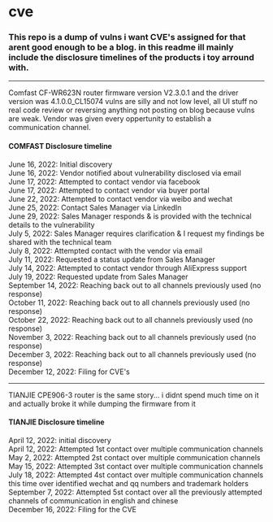 # cve

### This repo is a dump of vulns i want CVE's assigned for that arent good enough to be a blog. in this readme ill mainly include the disclosure timelines of the products i toy arround with.       

-----

Comfast CF-WR623N router firmware version V2.3.0.1 and the driver version was 4.1.0.0_CL15074 vulns are silly and not low level, all UI stuff no real code review or reversing anything not posting on blog because vulns are weak. Vendor was given every oppertunity to establish a communication channel.        

#### COMFAST Disclosure timeline        
June 16, 2022: Initial discovery         
June 16, 2022: Vendor notified about vulnerability disclosed via email       
June 17, 2022: Attempted to contact vendor via facebook        
June 17, 2022: Attempted to contact vendor via buyer portal      
June 22, 2022: Attempted to contact vendor via weibo and wechat      
June 25, 2022: Contact Sales Manager via LinkedIn     
June 29, 2022: Sales Manager responds & is provided with the technical details to the vulnerability       
July 5, 2022: Sales Manager requires clarification & I request my findings be shared with the technical team      
July 8, 2022: Attempted contact with the vendor via email      
July 11, 2022: Requested a status update from Sales Manager      
July 14, 2022: Attempted to contact vendor through AliExpress support       
July 19, 2022: Requested update from Sales Manager         
September 14, 2022: Reaching back out to all channels previously used (no response)              
October 11, 2022: Reaching back out to all channels previously used (no response)            
October 22, 2022: Reaching back out to all channels previously used (no response)            
November 3, 2022: Reaching back out to all channels previously used (no response)            
December 3, 2022: Reaching back out to all channels previously used (no response)            
December 12, 2022: Filing for CVE's 

----

TIANJIE CPE906-3 router is the same story... i didnt spend much time on it and actually broke it while dumping the firmware from it              

#### TIANJIE Disclosure timeline       
April 12, 2022: initial discovery         
April 12, 2022: Attempted 1st contact over multiple communication channels         
May 2, 2022: Attempted 2st contact over multiple communication channels          
May 15, 2022: Attempted 3st contact over multiple communication channels               
July 18, 2022: Attempted 4st contact over multiple communication channels this time over identified wechat and qq numbers and trademark holders          
September 7, 2022: Attempted 5st contact over all the previously attempted channels of communication in english and chinese        
December 16, 2022: Filing for the CVE            


